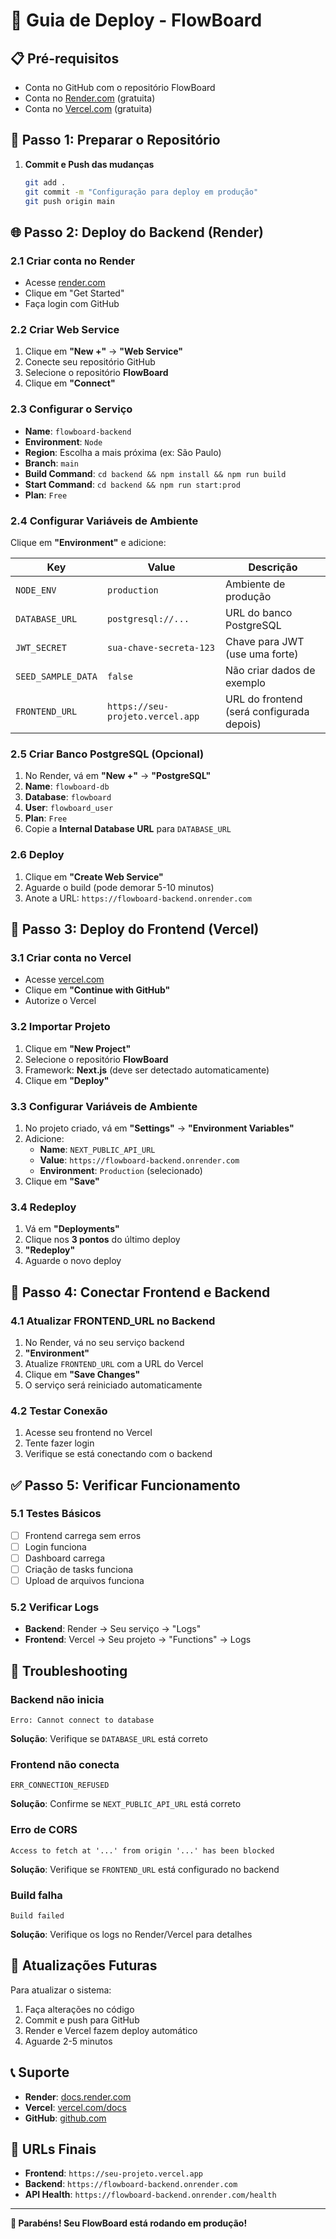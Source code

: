 # 🚀 Guia de Deploy - FlowBoard

## 📋 Pré-requisitos

- Conta no GitHub com o repositório FlowBoard
- Conta no [Render.com](https://render.com) (gratuita)
- Conta no [Vercel.com](https://vercel.com) (gratuita)

## 🔧 Passo 1: Preparar o Repositório

1. **Commit e Push das mudanças**
   ```bash
   git add .
   git commit -m "Configuração para deploy em produção"
   git push origin main
   ```

## 🌐 Passo 2: Deploy do Backend (Render)

### 2.1 Criar conta no Render
- Acesse [render.com](https://render.com)
- Clique em "Get Started"
- Faça login com GitHub

### 2.2 Criar Web Service
1. Clique em **"New +"** → **"Web Service"**
2. Conecte seu repositório GitHub
3. Selecione o repositório **FlowBoard**
4. Clique em **"Connect"**

### 2.3 Configurar o Serviço
- **Name**: `flowboard-backend`
- **Environment**: `Node`
- **Region**: Escolha a mais próxima (ex: São Paulo)
- **Branch**: `main`
- **Build Command**: `cd backend && npm install && npm run build`
- **Start Command**: `cd backend && npm run start:prod`
- **Plan**: `Free`

### 2.4 Configurar Variáveis de Ambiente
Clique em **"Environment"** e adicione:

| Key | Value | Descrição |
|-----|-------|-----------|
| `NODE_ENV` | `production` | Ambiente de produção |
| `DATABASE_URL` | `postgresql://...` | URL do banco PostgreSQL |
| `JWT_SECRET` | `sua-chave-secreta-123` | Chave para JWT (use uma forte) |
| `SEED_SAMPLE_DATA` | `false` | Não criar dados de exemplo |
| `FRONTEND_URL` | `https://seu-projeto.vercel.app` | URL do frontend (será configurada depois) |

### 2.5 Criar Banco PostgreSQL (Opcional)
1. No Render, vá em **"New +"** → **"PostgreSQL"**
2. **Name**: `flowboard-db`
3. **Database**: `flowboard`
4. **User**: `flowboard_user`
5. **Plan**: `Free`
6. Copie a **Internal Database URL** para `DATABASE_URL`

### 2.6 Deploy
1. Clique em **"Create Web Service"**
2. Aguarde o build (pode demorar 5-10 minutos)
3. Anote a URL: `https://flowboard-backend.onrender.com`

## 🎨 Passo 3: Deploy do Frontend (Vercel)

### 3.1 Criar conta no Vercel
- Acesse [vercel.com](https://vercel.com)
- Clique em **"Continue with GitHub"**
- Autorize o Vercel

### 3.2 Importar Projeto
1. Clique em **"New Project"**
2. Selecione o repositório **FlowBoard**
3. Framework: **Next.js** (deve ser detectado automaticamente)
4. Clique em **"Deploy"**

### 3.3 Configurar Variáveis de Ambiente
1. No projeto criado, vá em **"Settings"** → **"Environment Variables"**
2. Adicione:
   - **Name**: `NEXT_PUBLIC_API_URL`
   - **Value**: `https://flowboard-backend.onrender.com`
   - **Environment**: `Production` (selecionado)
3. Clique em **"Save"**

### 3.4 Redeploy
1. Vá em **"Deployments"**
2. Clique nos **3 pontos** do último deploy
3. **"Redeploy"**
4. Aguarde o novo deploy

## 🔗 Passo 4: Conectar Frontend e Backend

### 4.1 Atualizar FRONTEND_URL no Backend
1. No Render, vá no seu serviço backend
2. **"Environment"**
3. Atualize `FRONTEND_URL` com a URL do Vercel
4. Clique em **"Save Changes"**
5. O serviço será reiniciado automaticamente

### 4.2 Testar Conexão
1. Acesse seu frontend no Vercel
2. Tente fazer login
3. Verifique se está conectando com o backend

## ✅ Passo 5: Verificar Funcionamento

### 5.1 Testes Básicos
- [ ] Frontend carrega sem erros
- [ ] Login funciona
- [ ] Dashboard carrega
- [ ] Criação de tasks funciona
- [ ] Upload de arquivos funciona

### 5.2 Verificar Logs
- **Backend**: Render → Seu serviço → "Logs"
- **Frontend**: Vercel → Seu projeto → "Functions" → Logs

## 🚨 Troubleshooting

### Backend não inicia
```
Erro: Cannot connect to database
```
**Solução**: Verifique se `DATABASE_URL` está correto

### Frontend não conecta
```
ERR_CONNECTION_REFUSED
```
**Solução**: Confirme se `NEXT_PUBLIC_API_URL` está correto

### Erro de CORS
```
Access to fetch at '...' from origin '...' has been blocked
```
**Solução**: Verifique se `FRONTEND_URL` está configurado no backend

### Build falha
```
Build failed
```
**Solução**: Verifique os logs no Render/Vercel para detalhes

## 🔄 Atualizações Futuras

Para atualizar o sistema:
1. Faça alterações no código
2. Commit e push para GitHub
3. Render e Vercel fazem deploy automático
4. Aguarde 2-5 minutos

## 📞 Suporte

- **Render**: [docs.render.com](https://docs.render.com)
- **Vercel**: [vercel.com/docs](https://vercel.com/docs)
- **GitHub**: [github.com](https://github.com)

## 🎯 URLs Finais

- **Frontend**: `https://seu-projeto.vercel.app`
- **Backend**: `https://flowboard-backend.onrender.com`
- **API Health**: `https://flowboard-backend.onrender.com/health`

---

**🎉 Parabéns! Seu FlowBoard está rodando em produção!**
